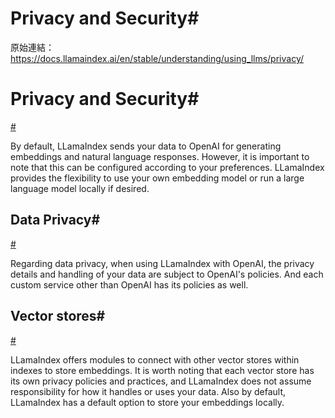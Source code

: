 # Privacy and Security#

原始連結：https://docs.llamaindex.ai/en/stable/understanding/using_llms/privacy/

# Privacy and Security#

[#](https://docs.llamaindex.ai/en/stable/understanding/using_llms/privacy/#privacy-and-security)

By default, LLamaIndex sends your data to OpenAI for generating embeddings and natural language responses. However, it is important to note that this can be configured according to your preferences. LLamaIndex provides the flexibility to use your own embedding model or run a large language model locally if desired.

## Data Privacy#

[#](https://docs.llamaindex.ai/en/stable/understanding/using_llms/privacy/#data-privacy)

Regarding data privacy, when using LLamaIndex with OpenAI, the privacy details and handling of your data are subject to OpenAI's policies. And each custom service other than OpenAI has its policies as well.

## Vector stores#

[#](https://docs.llamaindex.ai/en/stable/understanding/using_llms/privacy/#vector-stores)

LLamaIndex offers modules to connect with other vector stores within indexes to store embeddings. It is worth noting that each vector store has its own privacy policies and practices, and LLamaIndex does not assume responsibility for how it handles or uses your data. Also by default, LLamaIndex has a default option to store your embeddings locally.

